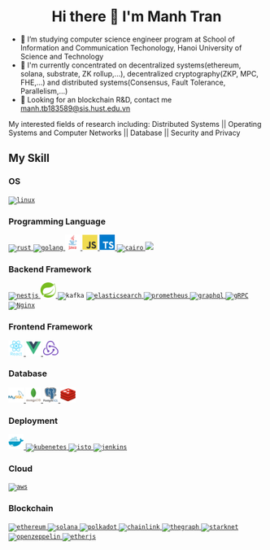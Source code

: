<h1 align="center" >Hi there 👋 I'm Manh Tran </h1>

- 🔭 I’m studying computer science engineer program at School of Information and Communication Techonology, Hanoi University of Science and Technology
- 🌱 I'm currently concentrated on decentralized systems(ethereum, solana, substrate, ZK rollup,...), decentralized cryptography(ZKP, MPC, FHE,...) and distributed systems(Consensus, Fault Tolerance, Parallelism,...)
- 👯 Looking for an blockchain R&D, contact me manh.tb183589@sis.hust.edu.vn

My interested fields of research including: Distributed Systems || Operating Systems and Computer Networks || Database || Security and Privacy
## My Skill
### OS
<a href="https://www.linux.org/" target="_blank">
    <code><img height="30" src="https://e7.pngegg.com/pngimages/250/100/png-clipart-linux-linux-thumbnail.png" alt="linux"></code>
</a>

### Programming Language
<a href="https://doc.rust-lang.org/book/" target="_blank">
    <code><img height="30" src="https://upload.wikimedia.org/wikipedia/commons/thumb/d/d5/Rust_programming_language_black_logo.svg/640px-Rust_programming_language_black_logo.svg.png" alt="rust"></code>
</a>

<a href="https://go.dev/" target="_blank">
    <code><img height="30" src="https://cdn.worldvectorlogo.com/logos/gopher.svg" alt="golang"></code>
</a>

<a href="https://www.java.com" target="_blank">
    <code><img height="30" src="https://github.com/devicons/devicon/blob/master/icons/java/java-original-wordmark.svg" alt="java"></code>
</a>

<a href="https://developer.mozilla.org/en-US/docs/Web/JavaScript" target="_blank">
    <code><img height="30" src="https://github.com/devicons/devicon/blob/master/icons/javascript/javascript-original.svg" alt="javascript"></code>
</a>

<a href="https://www.typescriptlang.org/" target="_blank">
    <code><img height="30" src="https://raw.githubusercontent.com/github/explore/master/topics/typescript/typescript.png"></code>
</a>

<a href="https://www.cairo-lang.org/docs/" target="_blank">
    <code><img height="30" src="https://starkware.co/wp-content/uploads/2021/05/logoicon.svg" alt="cairo"></code>
</a>

<a href="https://docs.soliditylang.org/en/v0.8.20/" target="_blank">
    <code><img height="30" src="https://upload.wikimedia.org/wikipedia/commons/thumb/9/98/Solidity_logo.svg/1200px-Solidity_logo.svg.png"></code>
</a>


### Backend Framework
<a href="https://nestjs.com/" target="_blank">
    <code><img height="30" src="https://docs.nestjs.com/assets/logo-small.svg" alt="nestjs"></code>
</a>

<a href="https://spring.io/projects/spring-boot" target="_blank">
    <code><img height="30" src="https://github.com/devicons/devicon/blob/master/icons/spring/spring-original.svg" alt="spring"></code>
</a

<a href="https://kafka.apache.org/" target="_blank">
    <code><img height="30" src="https://upload.wikimedia.org/wikipedia/commons/thumb/0/05/Apache_kafka.svg/1261px-Apache_kafka.svg.png" alt="kafka"></code>
</a>

<a href="https://www.elastic.co/es/" target="_blank">
    <code><img height="30" src="https://burnhamforensics.files.wordpress.com/2019/03/elk-2.png?w=685" alt="elasticsearch"></code>
</a>

<a href="https://prometheus.io/" target="_blank">
    <code><img height="30" src="https://www.mytinydc.com/images/blog/blog-prometheus+grafana.png" alt="prometheus"></code>
</a>

<a href="https://graphql.org/" target="_blank">
    <code><img height="30" src="https://upload.wikimedia.org/wikipedia/commons/thumb/1/17/GraphQL_Logo.svg/1200px-GraphQL_Logo.svg.png" alt="graphql"></code>
</a>

<a href="https://grpc.io/" target="_blank">
    <code><img height="30" src="https://grpc.io/img/logos/grpc-icon-color.png" alt="gRPC"></code>
</a>

<a href="https://www.nginx.com/" target="_blank">
    <code><img height="30" src="https://seeklogo.com/images/N/nginx-logo-FF65602A76-seeklogo.com.png" alt="Nginx"></code>
</a>


### Frontend Framework
<a href="https://reactjs.org/" target="_blank">
    <code><img height="30" src="https://github.com/devicons/devicon/blob/master/icons/react/react-original-wordmark.svg" alt="reactjs"></code>
</a>

<a href="https://vuejs.org/" target="_blank">
    <code><img height="30" src="https://github.com/devicons/devicon/blob/master/icons/vuejs/vuejs-original.svg" alt="vuejs"></code>
</a>

<a href="https://react-redux.js.org/" target="_blank">
    <code><img height="30" src="https://github.com/devicons/devicon/blob/master/icons/redux/redux-original.svg" alt="redux"></code>
</a>

### Database

<a href="https://www.mysql.com/" target="_blank">
    <code><img height="30" src="https://github.com/devicons/devicon/blob/master/icons/mysql/mysql-original-wordmark.svg" alt="mysql"></code>
</a>

<a href="https://www.mongodb.com/" target="_blank">
    <code><img height="30" src="https://github.com/devicons/devicon/blob/master/icons/mongodb/mongodb-original-wordmark.svg" alt="mongodb"></code>
</a>

<a href="https://www.postgresql.org/" target="_blank">
    <code><img height="30" src="https://github.com/devicons/devicon/blob/master/icons/postgresql/postgresql-original-wordmark.svg" alt="postgresql"></code>
</a>

<a href="https://redis.io/" target="_blank">
    <code><img height="30" src="https://github.com/devicons/devicon/blob/master/icons/redis/redis-original.svg" alt="redis"></code>
</a>

### Deployment
<a href="https://www.docker.com/" target="_blank">
    <code><img height="30" src="https://github.com/devicons/devicon/blob/master/icons/docker/docker-plain.svg" alt="docker"></code>
</a>

<a href="https://kubernetes.io/vi/docs/concepts/overview/what-is-kubernetes/" target="_blank">
    <code><img height="30" src="https://kubernetes.io/images/favicon.png" alt="kubenetes"></code>
</a>

<a href="https://istio.io/" target="_blank">
    <code><img height="30" src="https://istio.io/img/logo.png" alt="isto"></code>
</a>

<a href="https://www.jenkins.io/" target="_blank">
    <code><img height="30" src="https://upload.wikimedia.org/wikipedia/commons/thumb/e/e9/Jenkins_logo.svg/1200px-Jenkins_logo.svg.png" alt="jenkins"></code>
</a>

### Cloud
<a href="https://aws.amazon.com" target="_blank">
    <code><img height="30" src="https://img.icons8.com/color/256/amazon-web-services.png" alt="aws"></code>
</a>

### Blockchain
<a href="https://ethereum.org/vi/" target="_blank">
    <code><img height="30" src="https://cdn.sanity.io/images/myxeel5j/production/7aab39bda1fad9b9a3499e0e26a687494566690c-3258x3258.png?fit=max&auto=format" alt="ethereum"></code>
</a>

<a href="https://solana.com/vi" target="_blank">
    <code><img height="30" src="https://cryptologos.cc/logos/solana-sol-logo.png" alt="solana"></code>
</a>

<a href="https://www.polkadot.network/" target="_blank">
    <code><img height="30" src="https://user-images.githubusercontent.com/25497083/148661419-419ad5b3-1b9f-480a-b723-3f292616730c.png" alt="polkadot"></code>
</a>

<a href="https://chain.link/" target="_blank">
    <code><img height="30" src="https://thegivingblock.com/wp-content/uploads/2021/08/ChainLink-LINK-Logo.png" alt="chainlink"></code>
</a>

<a href="https://thegraph.com/" target="_blank">
    <code><img height="30" src="https://chainstack.com/wp-content/uploads/2020/06/graph-logo.png" alt="thegraph"></code>
</a>

<a href="https://www.starknet.io/en" target="_blank">
    <code><img height="30" src="https://images.ctfassets.net/6g6hg01fg28j/3mVjQXIUw9IIj9ndqAVI2O/553ad0a412b49c00b8ed32031dc037d3/starknet-hero-image.svg" alt="starknet"></code>
</a>

<a href="https://www.openzeppelin.com/" target="_blank">
    <code><img height="30" src="https://blog.mexc.com/wp-content/uploads/2023/01/OpenZeppelin.png" alt="openzeppelin"></code>
</a>

<a href="https://docs.ethers.org/v5/" target="_blank">
    <code><img height="30" src="https://res.cloudinary.com/divzjiip8/image/upload/v1624392472/logos/ethers_blue.png" alt="etherjs"></code>
</a>

